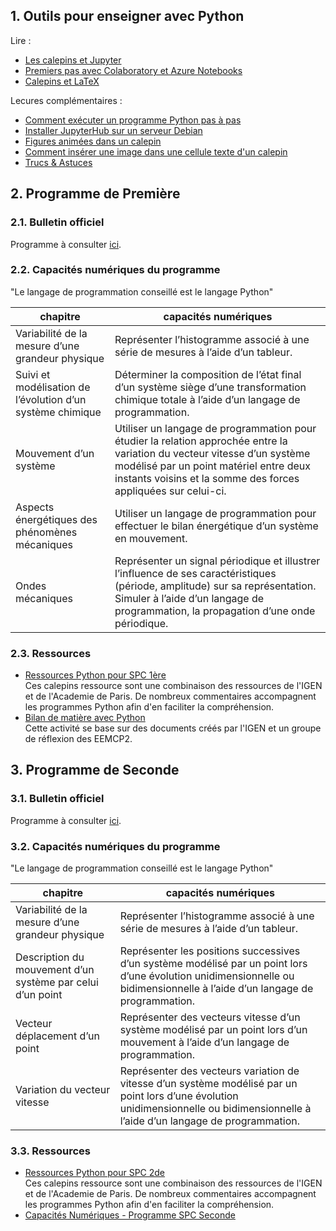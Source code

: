 ## 1. Outils pour enseigner avec Python

Lire :
* [Les calepins et Jupyter](https://www.codekodo.net/documentation/guides/Mini%20Guide%20%2301%20-%20Les%20calepins%20et%20Jupyter.md)
* [Premiers pas avec Colaboratory et Azure Notebooks](https://www.codekodo.net/documentation/guides/Mini%20Guide%20%2302%20-%20Premiers%20pas%20avec%20Colaboratory%20et%20Azure%20Notebooks.md)
* [Calepins et LaTeX](https://www.codekodo.net/documentation/guides/Mini%20Guide%20-%20Calepins%20et%20LaTeX.ipynb)

Lecures complémentaires :
* [Comment exécuter un programme Python pas à pas](https://www.codekodo.net/documentation/guides/Comment_ex%C3%A9cuter_un_programme_Python_pas_%C3%A0_pas.ipynb)
* [Installer JupyterHub sur un serveur Debian](https://www.codekodo.net/documentation/guides/Installer_JupyterHub_sur_un_serveur_Debian.md)
* [Figures animées dans un calepin](https://www.codekodo.net/documentation/guides/Figures%20anim%C3%A9es%20dans%20un%20calepin.md)
* [Comment insérer une image dans une cellule texte d'un calepin](https://www.codekodo.net/documentation/guides/Comment%20ins%C3%A9rer%20une%20image%20dans%20une%20cellule%20texte%20d'un%20calepin.md)
* [Trucs & Astuces](https://www.codekodo.net/documentation/guides/Trucs%20%26%20Astuces.md)

## 2. Programme de Première

### 2.1. Bulletin officiel

Programme à consulter [ici](https://cache.media.education.gouv.fr/file/SP1-MEN-22-1-2019/43/2/spe635_annexe_1063432.pdf).

### 2.2. Capacités numériques du programme
"Le langage de programmation conseillé est le langage Python"

chapitre | capacités numériques
------------ | -------------
Variabilité de la mesure d’une grandeur physique | Représenter l’histogramme associé à une série de mesures à l’aide d’un tableur.
Suivi et modélisation de l’évolution d’un système chimique | Déterminer la composition de l’état final d’un système siège d’une transformation chimique totale à l’aide d’un langage de programmation.
Mouvement d’un système | Utiliser un langage de programmation pour étudier la relation approchée entre la variation du vecteur vitesse d’un système modélisé par un point matériel entre deux instants voisins et la somme des forces appliquées sur celui-ci.
Aspects énergétiques des phénomènes mécaniques | Utiliser un langage de programmation pour effectuer le bilan énergétique d’un système en mouvement.
Ondes mécaniques | Représenter un signal périodique et illustrer l’influence de ses caractéristiques (période, amplitude) sur sa représentation. Simuler à l’aide d’un langage de programmation, la propagation d’une onde périodique.

### 2.3. Ressources
* [Ressources Python pour SPC 1ère](https://www.codekodo.net/course/64)<br />Ces calepins ressource sont une combinaison des ressources de l'IGEN et de l'Academie de Paris. De nombreux commentaires accompagnent les programmes Python afin d'en faciliter la compréhension.
* [Bilan de matière avec Python](https://www.codekodo.net/course/65)<br />Cette activité se base sur des documents créés par l'IGEN et un groupe de réflexion des EEMCP2.

## 3. Programme de Seconde

### 3.1. Bulletin officiel

Programme à consulter [ici](https://cache.media.education.gouv.fr/file/SP1-MEN-22-1-2019/98/9/spe634_annexe_1062989.pdf).

### 3.2. Capacités numériques du programme
"Le langage de programmation conseillé est le langage Python"

chapitre | capacités numériques
------------ | -------------
Variabilité de la mesure d’une grandeur physique | Représenter l’histogramme associé à une série de mesures à l’aide d’un tableur.
Description du mouvement d’un système par celui d’un point | Représenter les positions successives d’un système modélisé par un point lors d’une évolution unidimensionnelle ou bidimensionnelle à l’aide d’un langage de programmation.
Vecteur déplacement d’un point | Représenter des vecteurs vitesse d’un système modélisé par un point lors d’un mouvement à l’aide d’un langage de programmation.
Variation du vecteur vitesse | Représenter des vecteurs variation de vitesse d’un système modélisé par un point lors d’une évolution unidimensionnelle ou bidimensionnelle à l’aide d’un langage de programmation.

### 3.3. Ressources
* [Ressources Python pour SPC 2de](https://www.codekodo.net/course/63)<br />Ces calepins ressource sont une combinaison des ressources de l'IGEN et de l'Academie de Paris. De nombreux commentaires accompagnent les programmes Python afin d'en faciliter la compréhension.
* [Capacités Numériques - Programme SPC Seconde](https://www.codekodo.net/course/54)


